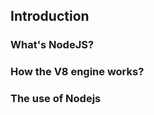 ## Introduction ##

### What's NodeJS? ###

### How the V8 engine works? ###

### The use of Nodejs ###
